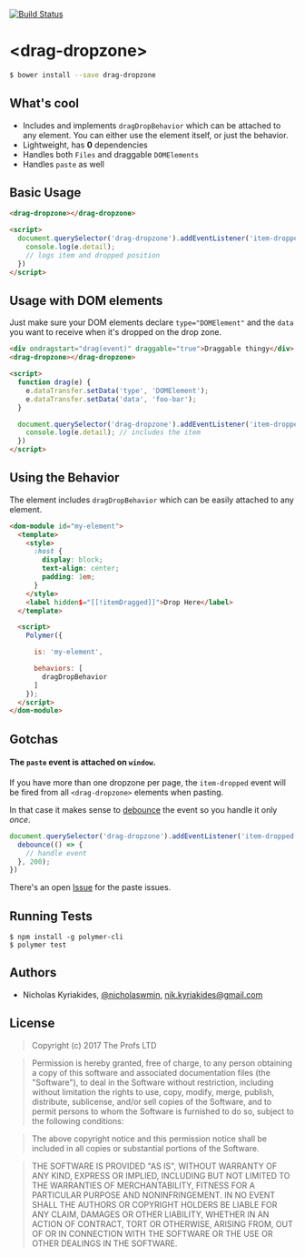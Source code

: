 [![Build Status](https://travis-ci.org/TheProfs/drag-dropzone.svg?branch=master)](https://travis-ci.org/TheProfs/drag-dropzone)

# \<drag-dropzone\>

```bash
$ bower install --save drag-dropzone
```

## What's cool

- Includes and implements `dragDropBehavior` which can be attached to
any element. You can either use the element itself, or just the behavior.
- Lightweight, has **0** dependencies
- Handles both `Files` and draggable `DOMElements`
- Handles `paste` as well

## Basic Usage

```html
<drag-dropzone></drag-dropzone>

<script>
  document.querySelector('drag-dropzone').addEventListener('item-dropped', e => {
    console.log(e.detail);
    // logs item and dropped position
  })
</script>
```

## Usage with DOM elements

Just make sure your DOM elements declare `type="DOMElement"` and the `data`
you want to receive when it's dropped on the drop zone.

```html
<div ondragstart="drag(event)" draggable="true">Draggable thingy</div>
<drag-dropzone></drag-dropzone>

<script>
  function drag(e) {
    e.dataTransfer.setData('type', 'DOMElement');
    e.dataTransfer.setData('data', 'foo-bar');
  }

  document.querySelector('drag-dropzone').addEventListener('item-dropped', e => {
    console.log(e.detail); // includes the item
  })
</script>
```

## Using the Behavior

The element includes `dragDropBehavior` which can be easily attached to
any element.

```html
<dom-module id="my-element">
  <template>
    <style>
      :host {
        display: block;
        text-align: center;
        padding: 1em;
      }
    </style>
    <label hidden$="[[!itemDragged]]">Drop Here</label>
  </template>

  <script>
    Polymer({

      is: 'my-element',

      behaviors: [
        dragDropBehavior
      ]
    });
  </script>
</dom-module>
```

## Gotchas

#### The `paste` event is attached on `window`.

If you have more than one dropzone per page, the `item-dropped` event will
be fired from all `<drag-dropzone>` elements when pasting.

In that case it makes sense to [debounce][2] the event so you handle it
only *once*.

```javascript
document.querySelector('drag-dropzone').addEventListener('item-dropped', e => {
  debounce(() => {
    // handle event
  }, 200);
})
```

There's an open [Issue][3] for the paste issues.

## Running Tests

```
$ npm install -g polymer-cli
$ polymer test
```

## Authors

- Nicholas Kyriakides, [@nicholaswmin][1], nik.kyriakides@gmail.com

## License

> Copyright (c) 2017 The Profs LTD

> Permission is hereby granted, free of charge, to any person obtaining a copy
of this software and associated documentation files (the "Software"), to deal
in the Software without restriction, including without limitation the rights
to use, copy, modify, merge, publish, distribute, sublicense, and/or sell
copies of the Software, and to permit persons to whom the Software is
furnished to do so, subject to the following conditions:

> The above copyright notice and this permission notice shall be included in all
copies or substantial portions of the Software.

> THE SOFTWARE IS PROVIDED "AS IS", WITHOUT WARRANTY OF ANY KIND, EXPRESS OR
IMPLIED, INCLUDING BUT NOT LIMITED TO THE WARRANTIES OF MERCHANTABILITY,
FITNESS FOR A PARTICULAR PURPOSE AND NONINFRINGEMENT. IN NO EVENT SHALL THE
AUTHORS OR COPYRIGHT HOLDERS BE LIABLE FOR ANY CLAIM, DAMAGES OR OTHER
LIABILITY, WHETHER IN AN ACTION OF CONTRACT, TORT OR OTHERWISE, ARISING FROM,
OUT OF OR IN CONNECTION WITH THE SOFTWARE OR THE USE OR OTHER DEALINGS IN THE
SOFTWARE.

[1]: https://github.com/nicholaswmin
[2]: https://davidwalsh.name/javascript-debounce-function
[3]: https://github.com/TheProfs/drag-dropzone/issues/3
